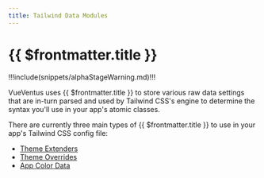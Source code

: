 ```yaml
---
title: Tailwind Data Modules
---
```


<script setup>
    import DocsPackageVersion from '../../../src/views/compos/DocsPackageVersion.vue'
</script>





# {{ $frontmatter.title }}

!!!include(snippets/alphaStageWarning.md)!!!

VueVentus uses {{ $frontmatter.title }} to store various raw data settings that are in-turn parsed and used by Tailwind CSS's engine to determine the syntax you'll use in your app's atomic classes.

There are currently three main types of {{ $frontmatter.title }} to use in your app's Tailwind CSS config file:

* [Theme Extenders](/modules/data/theme-extenders)
* [Theme Overrides](/modules/data/theme-overrides)
* [App Color Data](/modules/data/app-color-data)






<DocsPackageVersion/>
